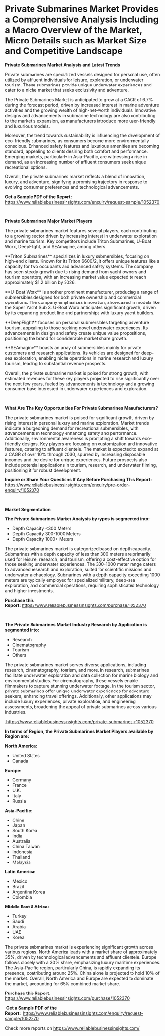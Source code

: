 <p><h1>Private Submarines Market Provides a Comprehensive Analysis Including a Macro Overview of the Market, Micro Details such as Market Size and Competitive Landscape</h1></p><p><strong>Private Submarines Market Analysis and Latest Trends</strong></p>
<p><p>Private submarines are specialized vessels designed for personal use, often utilized by affluent individuals for leisure, exploration, or underwater tourism. These submarines provide unique underwater experiences and cater to a niche market that seeks exclusivity and adventure.</p><p>The Private Submarines Market is anticipated to grow at a CAGR of 6.7% during the forecast period, driven by increased interest in marine adventure activities and the growing wealth of high-net-worth individuals. Innovative designs and advancements in submarine technology are also contributing to the market's expansion, as manufacturers introduce more user-friendly and luxurious models.</p><p>Moreover, the trend towards sustainability is influencing the development of eco-friendly submarines, as consumers become more environmentally conscious. Enhanced safety features and luxurious amenities are becoming standard, appealing to clients desiring both comfort and performance. Emerging markets, particularly in Asia-Pacific, are witnessing a rise in demand, as an increasing number of affluent consumers seek unique recreational options.</p><p>Overall, the private submarines market reflects a blend of innovation, luxury, and adventure, signifying a promising trajectory in response to evolving consumer preferences and technological advancements.</p></p>
<p><strong>Get a Sample PDF of the Report:&nbsp;</strong> <a href="https://www.reliablebusinessinsights.com/enquiry/request-sample/1052370?utm_campaign=3057&utm_medium=2&utm_source=Github&utm_content=ia&utm_term=08042025&utm_id=private-submarines">https://www.reliablebusinessinsights.com/enquiry/request-sample/1052370</a></p>
<p>&nbsp;</p>
<p><strong>Private Submarines Major Market Players</strong></p>
<p><p>The private submarines market features several players, each contributing to a growing sector driven by increasing interest in underwater exploration and marine tourism. Key competitors include Triton Submarines, U-Boat Worx, DeepFlight, and SEAmagine, among others.</p><p>**Triton Submarines** specializes in luxury submersibles, focusing on high-end clients. Known for its Triton 6600/2, it offers unique features like a capacity for two occupants and advanced safety systems. The company has seen steady growth due to rising demand from yacht owners and tourism operators, with an increasing market value expected to reach approximately $1.2 billion by 2026.</p><p>**U-Boat Worx** is another prominent manufacturer, producing a range of submersibles designed for both private ownership and commercial operations. The company emphasizes innovation, showcased in models like the Super Yacht Sub 3. U-Boat Worx anticipates significant growth, driven by its expanding product line and partnerships with luxury yacht builders. </p><p>**DeepFlight** focuses on personal submersibles targeting adventure tourism, appealing to those seeking novel underwater experiences. Its advancements in design and safety create unique value propositions, positioning the brand for considerable market share growth.</p><p>**SEAmagine** boasts an array of submersibles mainly for private customers and research applications. Its vehicles are designed for deep-sea exploration, enabling niche operations in marine research and luxury tourism, leading to substantial revenue prospects.</p><p>Overall, the private submarine market is poised for strong growth, with estimated revenues for these key players projected to rise significantly over the next few years, fueled by advancements in technology and a growing consumer base interested in underwater experiences and exploration.</p></p>
<p>&nbsp;</p>
<p><strong>What Are The Key Opportunities For Private Submarines Manufacturers?</strong></p>
<p><p>The private submarines market is poised for significant growth, driven by rising interest in personal luxury and marine exploration. Market trends indicate a burgeoning demand for recreational submersibles, with advancements in technology enhancing safety and performance. Additionally, environmental awareness is prompting a shift towards eco-friendly designs. Key players are focusing on customization and innovative features, catering to affluent clientele. The market is expected to expand at a CAGR of over 10% through 2030, spurred by increasing disposable incomes and the desire for unique experiences. Future prospects also include potential applications in tourism, research, and underwater filming, positioning it for robust development.</p></p>
<p><strong>Inquire or Share Your Questions If Any Before Purchasing This Report:</strong> <a href="https://www.reliablebusinessinsights.com/enquiry/pre-order-enquiry/1052370?utm_campaign=3057&utm_medium=2&utm_source=Github&utm_content=ia&utm_term=08042025&utm_id=private-submarines">https://www.reliablebusinessinsights.com/enquiry/pre-order-enquiry/1052370</a></p>
<p>&nbsp;</p>
<p><strong>Market Segmentation</strong></p>
<p><strong>The Private Submarines Market Analysis by types is segmented into:</strong></p>
<p><ul><li>Depth Capacity <300 Meters</li><li>Depth Capacity 300-1000 Meters</li><li>Depth Capacity 1000+ Meters</li></ul></p>
<p><p>The private submarines market is categorized based on depth capacity. Submarines with a depth capacity of less than 300 meters are primarily used for leisure, research, and tourism, offering a cost-effective option for those seeking underwater experiences. The 300-1000 meter range caters to advanced research and exploration, suited for scientific missions and underwater archaeology. Submarines with a depth capacity exceeding 1000 meters are typically employed for specialized military, deep-sea exploration, and commercial operations, requiring sophisticated technology and higher investments.</p></p>
<p><strong>Purchase this Report:&nbsp;</strong><a href="https://www.reliablebusinessinsights.com/purchase/1052370?utm_campaign=3057&utm_medium=2&utm_source=Github&utm_content=ia&utm_term=08042025&utm_id=private-submarines">https://www.reliablebusinessinsights.com/purchase/1052370</a></p>
<p>&nbsp;</p>
<p><strong>The Private Submarines Market Industry Research by Application is segmented into:</strong></p>
<p><ul><li>Research</li><li>Cinematography</li><li>Tourism</li><li>Others</li></ul></p>
<p><p>The private submarines market serves diverse applications, including research, cinematography, tourism, and more. In research, submarines facilitate underwater exploration and data collection for marine biology and environmental studies. For cinematography, these vessels enable filmmakers to capture stunning underwater footage. In the tourism sector, private submarines offer unique underwater experiences for adventure seekers, enhancing travel offerings. Additionally, other applications may include luxury experiences, private exploration, and engineering assessments, broadening the appeal of private submarines across various industries.</p></p>
<p><a href="https://www.reliablebusinessinsights.com/private-submarines-r1052370?utm_campaign=3057&utm_medium=2&utm_source=Github&utm_content=ia&utm_term=08042025&utm_id=private-submarines">&nbsp;https://www.reliablebusinessinsights.com/private-submarines-r1052370</a></p>
<p><strong>In terms of Region, the Private Submarines Market Players available by Region are:</strong></p>
<p>
    <p> <strong> North America: </strong>
        <ul>
            <li>United States</li>
            <li>Canada</li>
        </ul>
        </p> 
    <p> <strong> Europe: </strong>
        <ul>
            <li>Germany</li>
            <li>France</li>
            <li>U.K.</li>
            <li>Italy</li>
            <li>Russia</li>
        </ul>
        </p> 
    <p> <strong> Asia-Pacific: </strong>
        <ul>
            <li>China</li>
            <li>Japan</li>
            <li>South Korea</li>
            <li>India</li>
            <li>Australia</li>
            <li>China Taiwan</li>
            <li>Indonesia</li>
            <li>Thailand</li>
            <li>Malaysia</li>
        </ul>
        </p> 
    <p> <strong> Latin America: </strong>
        <ul>
            <li>Mexico</li>
            <li>Brazil</li>
            <li>Argentina Korea</li>
            <li>Colombia</li>
        </ul>
        </p> 
    <p> <strong> Middle East & Africa: </strong>
        <ul>
            <li>Turkey</li>
            <li>Saudi</li>
            <li>Arabia</li>
            <li>UAE</li>
            <li>Korea</li>
        </ul>
    </p>
    </p>
<p><p>The private submarines market is experiencing significant growth across various regions. North America leads with a market share of approximately 35%, driven by technological advancements and affluent clientele. Europe follows closely with a 30% share, emphasizing luxury maritime experiences. The Asia-Pacific region, particularly China, is rapidly expanding its presence, contributing around 25%. China alone is projected to hold 10% of the market. Overall, North America and Europe are expected to dominate the market, accounting for 65% combined market share.</p></p>
<p><strong>Purchase this Report: </strong><a href="https://www.reliablebusinessinsights.com/purchase/1052370?utm_campaign=3057&utm_medium=2&utm_source=Github&utm_content=ia&utm_term=08042025&utm_id=private-submarines">https://www.reliablebusinessinsights.com/purchase/1052370</a></p>
<p>&nbsp;<strong>Get a Sample PDF of the Report:&nbsp;&nbsp;</strong><a href="https://www.reliablebusinessinsights.com/enquiry/request-sample/1052370?utm_campaign=3057&utm_medium=2&utm_source=Github&utm_content=ia&utm_term=08042025&utm_id=private-submarines">https://www.reliablebusinessinsights.com/enquiry/request-sample/1052370</a></p>
<p><strong></strong></p>
<p>Check more reports on <a href="https://www.reliablebusinessinsights.com/?utm_campaign=3057&utm_medium=2&utm_source=Github&utm_content=ia&utm_term=08042025&utm_id=private-submarines">https://www.reliablebusinessinsights.com/</a></p>